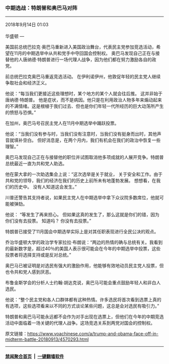 ### 中期选战：特朗普和奥巴马对阵
------------------------

<div class="published">
 <span class="date" title="中国时间">
  <time datetime="2018-09-14T01:03:10+08:00">
   2018年9月14日 01:03
  </time>
 </span>
</div>
<br/>
<div class="wsw">
 <span class="dateline">
  华盛顿 —
 </span>
 <p>
  美国前总统巴拉克·奥巴马重新进入美国政治舞台，代表民主党参加竞选活动，希望在11月的中期选举中从共和党手中夺回国会控制权。 奥巴马发现自己正在与接替他的人唐纳德·特朗普进行一场代理人战争，因为他们都在努力激励各自的政党。
 </p>
 <p>
  前总统巴拉克奥巴马重返竞选活动。 在伊利诺伊州，他敦促年轻的民主党人继续争取社会和经济正义。
 </p>
 <p>
  他说：“每当我们更接近这些理想时，某个地方的某个人就会往后推。 这并非始于唐纳德·特朗普。 他是症状，而不是病因。他只是在利用政治人物多年来煽动起来的不满情绪。这是根植于我们过去、但也是你们年轻一代所经历的巨大动荡所产生的愤怒与恐惧。”
 </p>
 <p>
  在加州，奥巴马号召民主党人在11月中期选举中踊跃投票。
 </p>
 <p>
  他说：“当我们没有参与时，当我们没有注意时，当我们没有挺身而出时，其他声音就填补空白。 但好消息是，在两个月内，我们有机会在我们的政治中恢复一些理智。”
 </p>
 <p>
  奥巴马发现自己正在与接替他的职位并试图取消他多项成就的人展开竞争。特朗普总统最近一直为共和党人助选。
 </p>
 <p>
  他在蒙大拿的一次助选集会上说：“这次选举是关于就业， 关于安全和工作。由于共和党的领导，我们的经济在我们的历史上前所未有地蓬勃发展。 想想看，在我们的历史中。 没有人知道这会发生。”
 </p>
 <p>
  川普还警告其支持者说，如果民主党人在中期选举中拿下众议院多数席位，他就可能被弹劾。
 </p>
 <p>
  他说： “等发生了再来担心。 但如果这真的发生了，那么这就是你们的错，因为你们没有去投票。 知道吗？ 你没有去投票。”
 </p>
 <p>
  特朗普已接受了11月国会中期选举实际上是对其任职表现进行全民公决的观点。
 </p>
 <p>
  乔治华盛顿大学的政治学专家拉拉·布朗说：“两边的热情的确与总统有关。我看到的最新数字是，超过40％的美国人表示很可能会在今年的中期选举中投票，这些投票者将选择支持或是反对总统。”
 </p>
 <p>
  奥巴马已被证明是对选民有强大的激励作用，他能够有效地动员民主党人投票，但也令共和党人感到厌恶。
 </p>
 <p>
  布鲁金斯学会的分析人士约翰·胡达克说，奥巴马可能会重点鼓励年轻人和非白人选民。
 </p>
 <p>
  他说：“整个民主党和各人口群体都有这种热情。许多选民将首次看到选票上真的有选项，这些选项看来以不同的方式谈论某些问题，这总是会对选民有吸引力。”
 </p>
 <p>
  特朗普和奥巴马可能永远都不会作为对手出现在选票上，但他们在今年的中期竞选活动中面临着一场关键的代理人战争。这场竞选关系到两党对国会的控制权。
 </p>
</div>

原文链接：https://www.voachinese.com/a/trump-and-obama-face-off-in-midterm-battle-20180913/4570293.html


------------------------
#### [禁闻聚合首页](https://github.com/gfw-breaker/banned-news/blob/master/README.md) &nbsp;|&nbsp;  [一键翻墙软件](https://github.com/gfw-breaker/nogfw/blob/master/README.md)